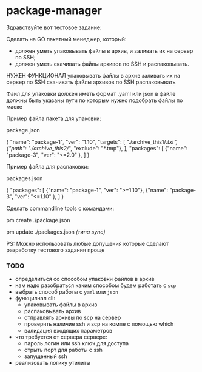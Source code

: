 # package-manager

Здравствуйте вот тестовое задание:

Сделать на GO пакетный менеджер, который:
- должен уметь упаковывать файлы в архив, и заливать их на сервер по SSH;
- должен уметь скачивать файлы архивов по SSH и распаковывать.

НУЖЕН ФУНКЦИОНАЛ
    упаковывать файлы в архив
    заливать их на сервер по SSH
    скачивать файлы архивов по SSH 
    распаковывать

Фаил для упаковки должен иметь формат .yaml или json
в файле должны быть указаны пути по которым нужно подобрать файлы по маске


Пример файла пакета для упаковки:

package.json


{
 "name": "package-1",
 "ver": "1.10",
 "targets": [
  "./archive_this1/*.txt",
  {"path": "./archive_this2/*", "exclude": "*.tmp"},
 ],
 "packages": [
  {"name": "package-3", "ver": "<=2.0" },
 ]
}



Пример файла для распаковки:


packages.json

{
 "packages": [
  {"name": "package-1", "ver": ">=1.10"},
  {"name": "package-3", "ver": "<=1.10" },
 ]
}

<!-- pm upload
pm push
pm publish

pm pull
pm get 
pm install
pm download

pm create
pm push
[имя_пакета]-[версия].tar

pm  -->



Сделать commandline tools с командами:

pm create ./package.json

pm update ./packages.json *(типа sync)*

PS: Можно использовать любые допущения которые сделают разработку тестового задания проще

### TODO

* определиться со способом упаковки файлов в архив
* нам надо разобраться каким способом будем работать с `scp`
* выбрать способ работы с `yaml` или `json`
* функцилнал cli:
    * упаковывать файлы в архив
    * распаковывать архив
    * отправлять архивы по scp на сервер
    * проверять наличие ssh и scp на компе с помощью which
    * валидация входящих параметров
* что требуется от сервера сервере:
    * пароль логин или ssh ключ для доступа
    * отрыть порт для работы с ssh
    * запущенный ssh
* реализовать логику утилиты